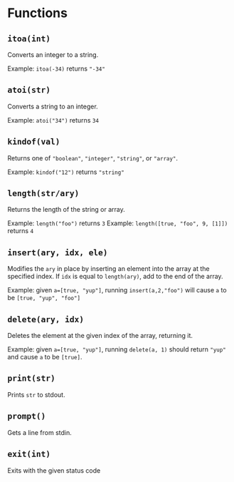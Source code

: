 # Functions
## `itoa(int)`
Converts an integer to a string.

Example: `itoa(-34)` returns `"-34"`

## `atoi(str)`
Converts a string to an integer.

Example: `atoi("34")` returns `34`

## `kindof(val)`
Returns one of `"boolean"`, `"integer"`, `"string"`, or `"array"`.

Example: `kindof("12")` returns `"string"`

## `length(str/ary)`
Returns the length of the string or array.

Example: `length("foo")` returns `3`
Example: `length([true, "foo", 9, [1]])` returns `4`

## `insert(ary, idx, ele)`
Modifies the `ary` in place by inserting an element into the array at the specified index. If `idx` is equal to `length(ary)`, add to the end of the array.

Example: given `a=[true, "yup"]`, running `insert(a,2,"foo")` will cause `a` to be `[true, "yup", "foo"]`

## `delete(ary, idx)`
Deletes the element at the given index of the array, returning it.

Example: given `a=[true, "yup"]`, running `delete(a, 1)` should return `"yup"` and cause `a` to be `[true]`.

## `print(str)`
Prints `str` to stdout.

## `prompt()`
Gets a line from stdin.

## `exit(int)`
Exits with the given status code
